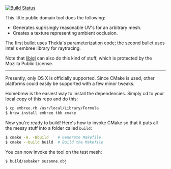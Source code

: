 [![Build Status](https://travis-ci.org/prideout/aobaker.svg?branch=master)](https://travis-ci.org/prideout/aobaker)

This little public domain tool does the following:

- Generates suprisingly reasonable UV's for an arbitrary mesh.
- Creates a texture representing ambient occlusion.

The first bullet uses Thekla's parameterization code; the second bullet uses Intel's embree library for raytracing.

Note that [libigl](http://libigl.github.io/libigl) can also do this kind of stuff, which is protected by the Mozilla Public License.

---

Presently, only OS X is officially supported.  Since CMake is used, other platforms could easily be supported with a few minor tweaks.

Homebrew is the easiest way to install the dependencies.  Simply cd to your local copy of this repo and do this:

```bash
$ cp embree.rb /usr/local/Library/Formula
$ brew install embree tbb cmake
```

Now you're ready to build!  Here's how to invoke CMake so that it puts all the messy stuff into a folder called `build`:
```bash
$ cmake -H. -Bbuild    # Generate Makefile
$ cmake --build build  # Build the Makefile
```

You can now invoke the tool on the test mesh:
```bash
$ build/aobaker suzanne.obj
```